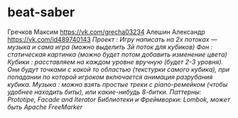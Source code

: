 # beat-saber
Гречков Максим
https://vk.com/grecha03234
Алешин Александр
https://vk.com/id489740143
*Проект : Игру написать на 2х потоках — музыка и сама игра (можно выделить 3й поток для кубиков)
	Фон : статическая картинка (можно будет потом добавить изменение цвета)
	Кубики : расставляем на каждом уровне вручную (будет 2-3 уровня). Они будут точками с какой то областью (текстурки самого кубика), при попадании по которой игроком включается анимация разрубания кубика.
	Музыка : можно взять простые треки с piano-ремейком (чтобы удобнее находить биты), или какие-нибудь 8-битки.
	Паттерны: Prototipe, Facade and Iterator
	Библиотеки и Фреймворки: Lombok, может быть Apache FreeMarker*